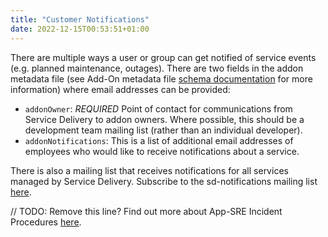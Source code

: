 ```yaml
---
title: "Customer Notifications"
date: 2022-12-15T00:53:51+01:00
---
```


There are multiple ways a user or group can get notified of service events (e.g.
planned maintenance, outages). There are two fields in the addon metadata file 
(see Add-On metadata file [schema documentation](https://github.com/mt-sre/managed-tenants-cli/blob/main/docs/tenants/zz_metadata_schema_generated.md)
for more information) where email addresses can be provided:

* `addonOwner`: *REQUIRED* Point of contact for communications from Service Delivery to
  addon owners. Where possible, this should be a development team mailing list
  (rather than an individual developer).
* `addonNotifications`: This is a list of additional email addresses of
  employees who would like to receive notifications about a service.


There is also a mailing list that receives notifications for all services managed by Service Delivery.
Subscribe to the sd-notifications mailing list [here](https://post-office.corp.redhat.com/mailman/listinfo/sd-notifications).



// TODO: Remove this line? 
Find out more about App-SRE Incident Procedures
[here](https://gitlab.cee.redhat.com/service/app-interface/blob/master/docs/app-sre/AAA.md#incident-procedure).
